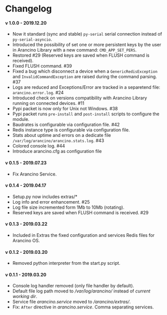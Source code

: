 # Changelog

#### v 1.0.0 - 2019.12.20
* Now it standard (sync and stable) `py-serial` serial connection instead of `py-serial-asyncio`.
* Introduced the possibility of set one or more persistent keys by the user in Arancino Library with a new command: `CMD_APP_SET_PERS`.
* Restored #29 (Reserved keys are saved when FLUSH command is received).
* Fixed FLUSH command. #39
* Fixed a bug which disconnect a device when a `GenericRedisException` and `InvalidCommandException` are raised during the command parsing. #37
* Logs are reduced and Exceptions/Error are tracked in a separetend file: `arancino.error.log`. #24
* Introduced check on versions compatibility with Arancino Library running on connected devices. #11
* Pypi packet is now only for Unix not Windows. #38
* Pypi packet runs `pre-install` and `post-install` scripts to configure the module.
* Baudrates is configurable via configuration file. #42
* Redis instance type is configurable via configuration file.
* Stats about uptime and errors on a dedicate file `/var/log/arancino/arancino.stats.log`. #43
* Colored console log. #44
* Introduce arancino.cfg as configuration file

#### v 0.1.5 - 2019.07.23
* Fix Arancino Service.

#### v 0.1.4 - 2019.04.17
* Setup.py now includes extras/*
* Log info and error enhancement. #25
* Log file size incremented form 1Mb to 10Mb (rotating).
* Reserved keys are saved when FLUSH command is received. #29

#### v 0.1.3 - 2019.03.22
* Included in Extras the fixed configuration and services Redis files for Arancino OS.

#### v 0.1.2 - 2019.03.20
* Removed python interpreter from the start.py script.

#### v 0.1.1 - 2019.03.20
* Console log handler removed (only file handler by default).
* Default file log path moved to _/var/log/arancino/_ instead of _current working dir_.
* Service file _arancino.service_ moved to _<dist-packages>/arancino/extras/_.
* Fix: `After` directive in _arancino.service_. Comma separating services.
